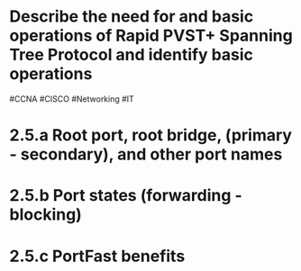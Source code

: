 # Describe the need for and basic operations of Rapid PVST+ Spanning Tree Protocol and identify basic operations
#CCNA #CISCO #Networking #IT 

# 2.5.a Root port, root bridge, (primary - secondary), and other port names
# 2.5.b Port states (forwarding - blocking)
# 2.5.c PortFast benefits

